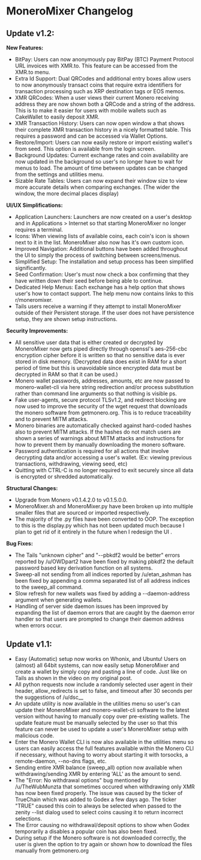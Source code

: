 # MoneroMixer Changelog
## Update v1.2:

**New Features:**
- BitPay: Users can now anonymously pay BitPay (BTC) Payment Protocol URL invoices with XMR.to. This feature can be accessed from the XMR.to menu.
- Extra Id Support: Dual QRCodes and additional entry boxes allow users to now anonymously transact coins that require extra identifiers for transaction processing such as XRP destination tags or EOS memos. 
- XMR QRCodes: When a user views their current Monero receiving address they are now shown both a QRCode and a string of the address. This is to make it easier for users with mobile wallets such as CakeWallet to easily deposit XMR.
- XMR Transaction History: Users can now open window a that shows their complete XMR transaction history in a nicely formatted table. This requires a password and can be accessed via Wallet Options.
- Restore/Import: Users can now easily restore or import existing wallet's from seed. This option is available from the login screen.
- Background Updates: Current exchange rates and coin availability are now updated in the background so user's no longer have to wait for menus to load. The amount of time between updates can be changed from the settings and utilities menu. 
- Sizable Rate Tables: Users can now expand their window size to view more accurate details when comparing exchanges. (The wider the window, the more decimal places display)

**UI/UX Simplifications:**
- Application Launchers: Launchers are now created on a user's desktop and in Applications > Internet so that starting MoneroMixer no longer requires a terminal. 
- Icons: When viewing lists of available coins, each coin's icon is shown next to it in the list. MoneroMixer also now has it's own custom icon. 
- Improved Navigation: Additional buttons have been added throughout the UI to simply the process of switching between screens/menus.  
- Simplified Setup: The installation and setup process has been simplified significantly.
- Seed Confirmation: User's must now check a box confirming that they have written down their seed before being able to continue.
- Dedicated Help Menus: Each exchange has a help option that shows user's how to contact support. The help menu now contains links to this r/moneromixer. 
- Tails users receive a warning if they attempt to install MoneroMixer outside of their Persistent storage. If the user does not have persistence setup, they are shown setup instructions.

**Security Improvements:**
- All sensitive user data that is either created or decrypted by MoneroMixer now gets piped directly through openssl's aes-256-cbc encryption cipher before it is written so that no sensitive data is ever stored in disk memory. (Decrypted data does exist in RAM for a short period of time but this is unavoidable since encrypted data must be decrypted in RAM so that it can be used.)
- Monero wallet passwords, addresses, amounts, etc are now passed to monero-wallet-cli via here string redirection and/or process substitution rather than command line arguments so that nothing is visible ps.
- Fake user-agents, secure protocol TLSv1.2, and redirect blocking are now used to improve the security of the wget request that downloads the monero software from getmonero.org. This is to reduce traceability and to prevent MITM attacks. 
- Monero binaries are automatically checked against hard-coded hashes also to prevent MITM attacks. If the hashes do not match users are shown a series of warnings about MITM attacks and instructions for how to prevent them by manually downloading the monero software.
- Password authentication is required for all actions that involve decrypting data and/or accessing a user's wallet. (Ex: viewing previous transactions, withdrawing, viewing seed, etc)
- Quitting with CTRL-C is no longer required to exit securely since all data is encrypted or shredded automatically.


**Structural Changes:**
- Upgrade from Monero v0.1.4.2.0 to v0.1.5.0.0.
- MoneroMixer.sh and MoneroMixer.py have been broken up into multiple smaller files that are sourced or imported respectively.
- The majority of the .py files have been converted to OOP. The exception to this is the display.py which has not been updated much because I plan to get rid of it entirely in the future when I redesign the UI . 


**Bug Fixes:**
- The Tails "unknown cipher" and "--pbkdf2 would be better" errors reported by /u/OWDpart2 have been fixed by making pbkdf2 the default password based key derivation function on all systems.  
- Sweep-all not sending from all indices reported by /u/etan_ashman has been fixed by appending a comma separated list of all address indices to the sweep_all command.
- Slow refresh for new wallets was fixed by adding a --daemon-address argument when generating wallets. 
- Handling of server side daemon issues has been improved by expanding the list of daemon errors that are caught by the daemon error handler so that users are prompted to change their daemon address when errors occur. 


## Update v1.1:
- Easy (Automatic) setup now works on Whonix, and Ubuntu! Users on (almost) all 64bit systems, can now easily setup MoneroMixer and create a wallet by simply copy and pasting a line of code. Just like on Tails as shown in the video on my original post.
- All python requests now include a randomly selected user agent in their header, allow_redirects is set to false, and timeout after 30 seconds per the suggestions of /u/dsc__
- An update utility is now available in the utilities menu so user's can update their MoneroMixer and monero-wallet-cli software to the latest version without having to manually copy over pre-existing wallets. The update feature must be manually selected by the user so that this feature can never be used to update a user's MoneroMixer setup with malicious code.
- Enter the Monero Wallet CLI is now also available in the utilities menu so users can easily access the full features available within the Monero CLI if necessary, without having to worry about starting it with torsocks, a remote-daemon, --no-dns flags, etc.
- Sending entire XMR balance (sweep_all) option now available when withdrawing/sending XMR by entering 'ALL' as the amount to send. 
- The "Error: No withdrawal options" bug mentioned by /u/TheWubMunzta that sometimes occured when withdrawing only XMR has now been fixed properly. The issue was caused by the ticker of TrueChain which was added to Godex a few days ago. The ticker "TRUE" caused this coin to always be selected when passed to the zenity --list dialog used to select coins causing it to return incorrect selections.
- The Error causing no withdrawal/deposit options to show when Godex temporarily a disables a popular coin has also been fixed. 
- During setup if the Monero software is not downloaded correctly, the user is given the option to try again or shown how to download the files manually from getmonero.org
